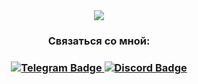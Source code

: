 <div align="center">
    <img src="https://github.com/ArtWae/artwae/blob/main/assets/logo.gif">
</div>
<h3 align="center">Связаться со мной:<h3>
<div id="badges" align="center">
  <a href="https://t.me/ArtWae">
    <img src="https://img.shields.io/badge/telegram-blue?style=for-the-badge&logo=telegram&logoColor=white" alt="Telegram Badge"/>
  </a>
  <a href="https://discord.gg/qMapQqdh68">
    <img src="https://img.shields.io/badge/Discord-blue?style=for-the-badge&logo=discord&logoColor=white" alt="Discord Badge"/>
  </a>
</div>
